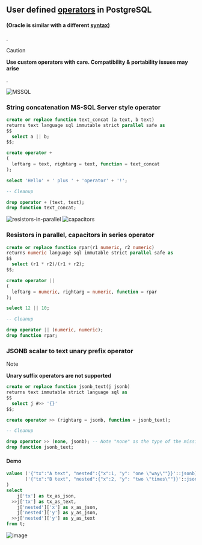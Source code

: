 ## User defined [operators](https://www.postgresql.org/docs/current/sql-createoperator.html) in PostgreSQL
#### (Oracle is similar with a different [syntax](https://docs.oracle.com/en/database/oracle/oracle-database/21/sqlrf/CREATE-OPERATOR.html))  
.
> [!CAUTION]
> **Use custom operators with care. Compatibility & portability issues may arise**

.

![MSSQL](https://github.com/user-attachments/assets/20c7a903-ef31-4cf8-86da-ff696485f0dc)  
### String concatenation MS-SQL Server style operator
```sql
create or replace function text_concat (a text, b text)
returns text language sql immutable strict parallel safe as
$$
  select a || b;
$$;

create operator + 
(
  leftarg = text, rightarg = text, function = text_concat
);

select 'Hello' + ' plus ' + 'operator' + '!';

-- Cleanup

drop operator + (text, text);
drop function text_concat;

```  
![resistors-in-parallel](https://github.com/user-attachments/assets/39d82858-de23-4bed-9253-8ba6bc95af96) ![capacitors](https://github.com/user-attachments/assets/c9af2b85-5e3b-4d3e-a3c8-47cb1d8724a5)
### Resistors in parallel, capacitors in series operator
```sql
create or replace function rpar(r1 numeric, r2 numeric)
returns numeric language sql immutable strict parallel safe as
$$
  select (r1 * r2)/(r1 + r2);
$$;

create operator || 
(
  leftarg = numeric, rightarg = numeric, function = rpar
);

select 12 || 10;

-- Cleanup

drop operator || (numeric, numeric);
drop function rpar;
```
### JSONB scalar to text unary prefix operator
> [!NOTE]
> **Unary suffix operators are not supported**
```sql
create or replace function jsonb_text(j jsonb)
returns text immutable strict language sql as
$$
  select j #>> '{}'
$$;

create operator >> (rightarg = jsonb, function = jsonb_text);

-- Cleanup

drop operator >> (none, jsonb); -- Note "none" as the type of the missing leftarg
drop function jsonb_text;
```
#### Demo
```sql
values ('{"tx":"A text", "nested":{"x":1, "y": "one \"way\""}}'::jsonb),
       ('{"tx":"B text", "nested":{"x":2, "y": "two \"times\""}}'::jsonb)
)
select
    j['tx'] as tx_as_json,
  >>j['tx'] as tx_as_text, 
    j['nested']['x'] as x_as_json,
    j['nested']['y'] as y_as_json,
  >>j['nested']['y'] as y_as_text
from t;
```
![image](https://github.com/user-attachments/assets/8b76c368-1c82-4abb-a932-9b5572c5e630)
